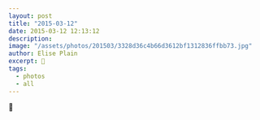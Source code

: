 ```yaml
---
layout: post
title: "2015-03-12"
date: 2015-03-12 12:13:12
description: 
image: "/assets/photos/201503/3328d36c4b66d3612bf1312836ffbb73.jpg"
author: Elise Plain
excerpt: 🌺
tags: 
  - photos
  - all
---
```


🌺
<p></p>
